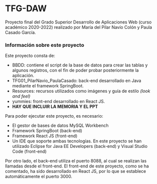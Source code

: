 # TFG-DAW

Proyecto final del Grado Superior Desarrollo de Aplicaciones Web (curso académico 2020-2022) realizado por María del Pilar Navío Colón y Paula Casado García.

<h3>Información sobre este proyecto</h3>

Este proyecto consta de:
  - BBDD: contiene el script de la base de datos para crear las tablas y algunos registros, con el fin de poder probar posteriormente la aplicación.
  - TFG01_PilarNavio_PaulaCasado: back-end desarrollado en Java mediante el framework SpringBoot.
  - Resources: recursos utilizados como imágenes y guía de estilo <i>(look and feel)</i>
  - yummies: front-end desarrollado en React JS.
  - <b>HAY QUE INCLUIR LA MEMORIA Y EL PPT</B>

Para poder ejecutar este proyecto, es necesario:
  - El gestor de bases de datos MySQL Workbench
  - Framework SpringBoot (back-end)
  - Framework React JS (front-end)
  - Un IDE que soporte ambas tecnologías. En este proyecto se han utilizado Eclipse for Java EE Developers (back-end) y Visual Studio Code (front-end)

Por otro lado, el back-end utiliza el puerto 8088, al cual se realizan las llamadas desde el front-end. El front-end de este proyecto, como se ha comentado, ha sido desarrollado en React JS, por lo que se establece automáticamente el puerto 3000.
